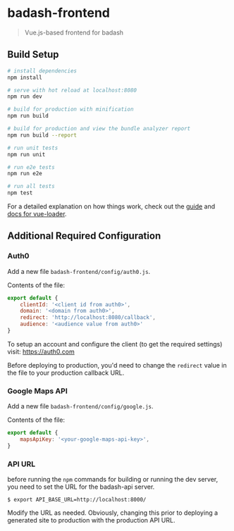 # badash-frontend

> Vue.js-based frontend for badash

## Build Setup

``` bash
# install dependencies
npm install

# serve with hot reload at localhost:8080
npm run dev

# build for production with minification
npm run build

# build for production and view the bundle analyzer report
npm run build --report

# run unit tests
npm run unit

# run e2e tests
npm run e2e

# run all tests
npm test
```

For a detailed explanation on how things work, check out the [guide](http://vuejs-templates.github.io/webpack/) and [docs for vue-loader](http://vuejs.github.io/vue-loader).

## Additional Required Configuration

### Auth0

Add a new file `badash-frontend/config/auth0.js`.

Contents of the file:

```js
export default {
    clientId: '<client id from auth0>',
    domain: '<domain from auth0>',
    redirect: 'http://localhost:8080/callback',
    audience: '<audience value from auth0>'
}
```

To setup an account and configure the client (to get the required settings) visit: https://auth0.com

Before deploying to production, you'd need to change the `redirect` value in the file to your production callback URL.

### Google Maps API

Add a new file `badash-frontend/config/google.js`.

Contents of the file:

```js
export default {
    mapsApiKey: '<your-google-maps-api-key>',
}
```

### API URL

before running the `npm` commands for building or running the dev server, you need to set the URL for the badash-api server.

```
$ export API_BASE_URL=http://localhost:8000/
```

Modify the URL as needed. Obviously, changing this prior to deploying a generated site to production with the production API URL.

